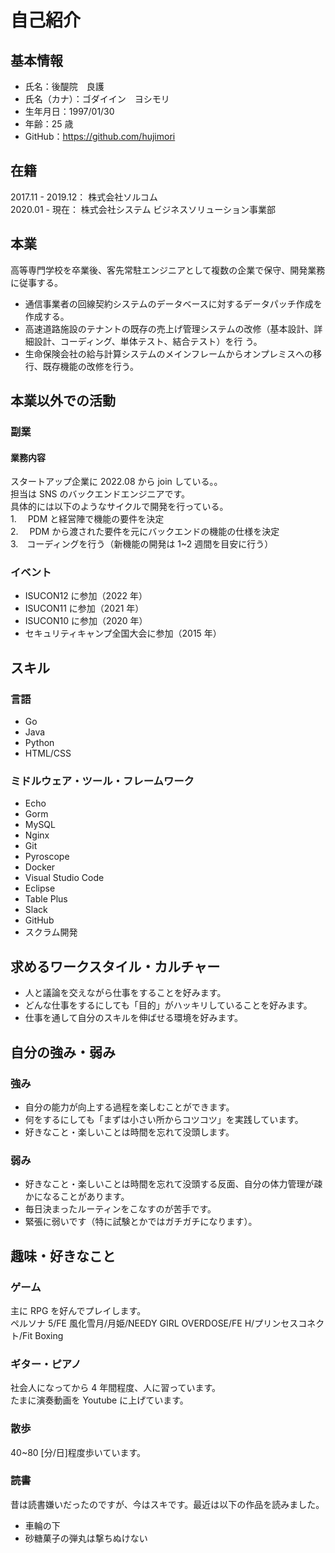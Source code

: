 # 自己紹介

## 基本情報

- 氏名：後醍院　良護
- 氏名（カナ）：ゴダイイン　ヨシモリ
- 生年月日：1997/01/30
- 年齢：25 歳
- GitHub：https://github.com/hujimori

## 在籍

2017.11 - 2019.12： 株式会社ソルコム  
2020.01 - 現在： 株式会社システム ビジネスソリューション事業部

## 本業

高等専門学校を卒業後、客先常駐エンジニアとして複数の企業で保守、開発業務に従事する。

- 通信事業者の回線契約システムのデータベースに対するデータパッチ作成を作成する。
- 高速道路施設のテナントの既存の売上げ管理システムの改修（基本設計、詳細設計、コーディング、単体テスト、結合テスト）を行
  う。
- 生命保険会社の給与計算システムのメインフレームからオンプレミスへの移行、既存機能の改修を行う。

## 本業以外での活動

### 副業

#### 業務内容

スタートアップ企業に 2022.08 から join している。。  
担当は SNS のバックエンドエンジニアです。  
具体的には以下のようなサイクルで開発を行っている。  
1.　 PDM と経営陣で機能の要件を決定  
2.　 PDM から渡された要件を元にバックエンドの機能の仕様を決定  
3.　コーディングを行う（新機能の開発は 1~2 週間を目安に行う）

### イベント

- ISUCON12 に参加（2022 年）
- ISUCON11 に参加（2021 年）
- ISUCON10 に参加（2020 年）
- セキュリティキャンプ全国大会に参加（2015 年）

## スキル

### 言語

- Go
- Java
- Python
- HTML/CSS

### ミドルウェア・ツール・フレームワーク

- Echo
- Gorm
- MySQL
- Nginx
- Git
- Pyroscope
- Docker
- Visual Studio Code
- Eclipse
- Table Plus
- Slack
- GitHub
- スクラム開発

## 求めるワークスタイル・カルチャー

- 人と議論を交えながら仕事をすることを好みます。
- どんな仕事をするにしても「目的」がハッキリしていることを好みます。
- 仕事を通して自分のスキルを伸ばせる環境を好みます。

## 自分の強み・弱み

### 強み

- 自分の能力が向上する過程を楽しむことができます。
- 何をするにしても「まずは小さい所からコツコツ」を実践しています。
- 好きなこと・楽しいことは時間を忘れて没頭します。

### 弱み

- 好きなこと・楽しいことは時間を忘れて没頭する反面、自分の体力管理が疎かになることがあります。
- 毎日決まったルーティンをこなすのが苦手です。
- 緊張に弱いです（特に試験とかではガチガチになります）。

## 趣味・好きなこと

### ゲーム

主に RPG を好んでプレイします。  
ペルソナ 5/FE 風化雪月/月姫/NEEDY GIRL OVERDOSE/FE H/プリンセスコネクト/Fit Boxing

### ギター・ピアノ

社会人になってから 4 年間程度、人に習っています。  
たまに演奏動画を Youtube に上げています。

### 散歩

40~80 [分/日]程度歩いています。

### 読書

昔は読書嫌いだったのですが、今はスキです。最近は以下の作品を読みました。

- 車輪の下
- 砂糖菓子の弾丸は撃ちぬけない
